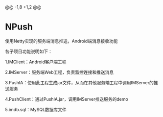 @@ -1,8 +1,2 @@
# NPush
使用Netty实现的服务端消息推送，Android端消息接收功能

各子项目功能说明如下：

1.IMClient：Android客户端工程

2.IMServer：服务端Web工程，负责监控连接和推送消息

3.PushIA：使用此工程生成jar文件，从而在其他服务端工程中调用IMServer的推送服务

4.PushClient：通过PushIA.jar，调用IMServer推送服务的demo

5.imdb.sql：MySQL数据库文件
